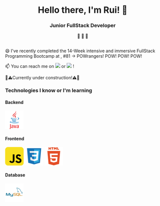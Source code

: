 
<h1 align="center"> Hello there, I'm Rui! 👋 </h1>

<h3 align="center"> Junior FullStack Developer </h3>

<p align="center"> 
🚀 🚀 🚀 
</p> 

<br>
😄 I've recently completed the 14-Week intensive and immersive FullStack Programming Bootcamp at <Academia de Código_>,  
#81 -> POWrangers! POW! POW! POW!

📫 You can reach me on <a href="mailto: ruigodinho90@gmail.com"><img src="https://camo.githubusercontent.com/3869831684498919d1ee83b8244704f4de50910eabcc464c324a0a79458606df/68747470733a2f2f696d672e736869656c64732e696f2f62616467652f2d476d61696c2d6331343433383f7374796c653d666c61742d737175617265266c6f676f3d476d61696c266c6f676f436f6c6f723d7768697465266c696e6b3d6d61696c746f3a6e6164612e676572616c40676d61696c2e636f6d"></a> or <a href="https://www.linkedin.com/in/ruigodinho90/"><img src ="https://camo.githubusercontent.com/19ab66b156bdb4b9f3e20619e5a8093d542519975f2e242dee14bb0f86ff4ac2/68747470733a2f2f696d672e736869656c64732e696f2f62616467652f2d4c696e6b6564496e2d626c75653f7374796c653d666c61742d737175617265266c6f676f3d4c696e6b6564696e266c6f676f436f6c6f723d7768697465266c696e6b3d68747470733a2f2f7777772e6c696e6b6564696e2e636f6d2f696e2f66696c697065616e746f6e696f6d6f74612f"></a> !

:construction::warning:Currently under construction!:warning::construction:

<h3>Technologies I know or I'm learning</h3>

<h4>Backend</h4>

<img src="https://github.com/Godinho90/Godinho90/blob/main/icons/java-original.svg" alt="java" width="60" height="60"/>

<h4>Frontend</h4>
<p align="left">
<img src="https://github.com/Godinho90/Godinho90/blob/main/icons/javascript-original.svg" alt="javascript" width="60" height="60"/>

<img src="https://github.com/Godinho90/Godinho90/blob/main/icons/css3-original-wordmark.svg" alt="css" width="60" height="60"/>

<img src="https://github.com/Godinho90/Godinho90/blob/main/icons/html5-original-wordmark.svg" alt="html" width="60" height="60"/>
</p>

<h4>Database</h4>

<img src="https://github.com/Godinho90/Godinho90/blob/main/icons/mysql-original.svg" alt="mysql" width="60" height="60"/>


<!--
**Godinho90/Godinho90** is a ✨ _special_ ✨ repository because its `README.md` (this file) appears on your GitHub profile.

Here are some ideas to get you started:

- 🔭 I’m currently working on ...
- 🌱 I’m currently learning ...
- 👯 I’m looking to collaborate on ...
- 🤔 I’m looking for help with ...
- 💬 Ask me about ...
- 
-  Pronouns: ...
- ⚡ Fun fact: ...
-->
